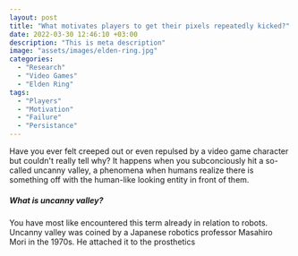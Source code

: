 ```yaml
---
layout: post
title: "What motivates players to get their pixels repeatedly kicked?"
date: 2022-03-30 12:46:10 +03:00
description: "This is meta description"
image: "assets/images/elden-ring.jpg"
categories: 
  - "Research"
  - "Video Games"
  - "Elden Ring"
tags:
  - "Players"
  - "Motivation"
  - "Failure"
  - "Persistance"
---
```


Have you ever felt creeped out or even repulsed by a video game character but couldn't really tell why? It happens when you subconciously hit a so-called uncanny valley, a phenomena when humans realize there is something off with the human-like looking entity in front of them.

##### What is uncanny valley?
You have most like encountered this term already in relation to robots. Uncanny valley was coined by a Japanese robotics professor Masahiro Mori in the 1970s. He attached it to the prosthetics 
